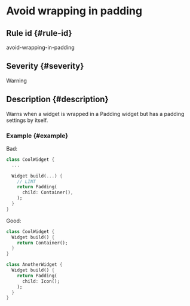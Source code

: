 # Avoid wrapping in padding

## Rule id {#rule-id}

avoid-wrapping-in-padding

## Severity {#severity}

Warning

## Description {#description}

Warns when a widget is wrapped in a Padding widget but has a padding settings by itself.

### Example {#example}

Bad:

```dart
class CoolWidget {
  ...

  Widget build(...) {
    // LINT
    return Padding(
      child: Container(),
    );
  }
}
```

Good:

```dart
class CoolWidget {
  Widget build() {
    return Container();
  }
}

class AnotherWidget {
  Widget build() {
    return Padding(
      child: Icon();
    );
  }
}
```
